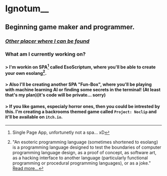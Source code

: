# Ignotum__
## Beginning game maker and programmer.
### [*Other placer where I can be found*](https://pastebin.com/V2M6RfLR)

### What am I currently working on?
<!-- An FAQ/Q&A? No, just saying what shit I'm doing, even tho no one cares... -->
#### > I'm workin on SPA[^1] called EsoScriptum, where you'll be able to create your own esolang[^2].
#### > Also I'll be creating another SPA "Fun-Box", where you'll be playing with machine learning AI or finding some secrets in the terminal! (At least that's my plan)(it's code will be private... sorry)
#### > If you like games, especialy horror ones, then you could be intrested by this. I'm creating a backrooms themed game called `Project: Noclip` and it'll be available on `itch.io`.
<!-- And mayybe it'll be my portfolio or some "about me" shit... heh -->
[^1]: Single Page App, unfortunetly not a spa... xD
[^2]: "An esoteric programming language (sometimes shortened to esolang) is a programming language designed to test the boundaries of computer programming language design, as a proof of concept, as software art, as a hacking interface to another language (particularly functional programming or procedural programming languages), or as a joke." [Read more...](wikipedia.org/wiki/Esoteric_programming_language)
